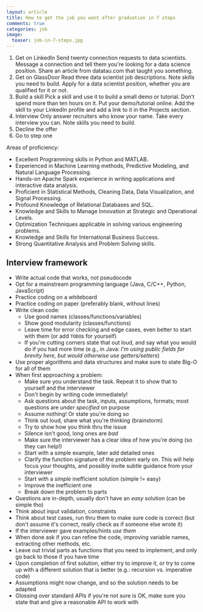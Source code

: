 ```yaml
---
layout: article
title: How to get the job you want after graduation in 7 steps
comments: true
categories: job
image:
  teaser: job-in-7-steps.jpg
---
```


1. Get on LinkedIn
Send twenty connection requests to data scientists.
Message a connection and tell them you're looking for a data science position.
Share an article from datatau.com that taught you something.
2. Get on GlassDoor
Read three data scientist job descriptions. Note skills you need to build.
Apply for a data scientist position, whether you are qualified for it or not.
3. Build a skill
Pick a skill and use it to build a small demo or tutorial. Don’t spend more than ten hours on it.
Put your demo/tutorial online. Add the skill to your LinkedIn profile and add a link to it in the Projects section.
4. Interview
Only answer recruiters who know your name.
Take every interview you can. Note skills you need to build.
5. Decline the offer
6. Go to step one



Areas of proficiency:
- Excellent Programming skills in Python and MATLAB.
- Experienced in Machine Learning methods, Predictive Modeling, and Natural Language Processing.
- Hands-on Apache Spark experience in writing applications and interactive data analysis.
- Proficient in Statistical Methods, Cleaning Data, Data Visualization, and Signal Processing. 
- Profound Knowledge of Relational Databases and SQL.
- Knowledge and Skills to Manage Innovation at Strategic and Operational Levels.
- Optimization Techniques applicable in solving various engineering problems.
- Knowledge and Skills for International Business Success.
- Strong Quantitative Analysis and Problem Solving skills.

## Interview framework

-   Write actual code that works, not pseudocode
-   Opt for a mainstream programming language (Java, C/C++, Python, JavaScript)
-   Practice coding on a whiteboard
-   Practice coding on paper (preferably blank, without lines)
-   Write clean code:
    -   Use good names (classes/functions/variables)
    -   Show good modularity (classes/functions)
    -   Leave time for error checking and edge cases, even better to start with them (or add `TODO`s for yourself)
    -   If you're cutting corners state that out loud, and say what you would do if you had more time (e.g., in Java: *I'm using public fields for brevity here, but would otherwise use getters/setters*)
-   Use proper algorithms and data structures and make sure to state Big-O for all of them
-   When first approaching a problem:
    -   Make sure you understand the task. Repeat it to show that to yourself and the interviewer
    -   Don't begin by writing code immediately!
    -   Ask questions about the task, inputs, assumptions, formats; most questions are *under specified* on purpose
    -   Assume nothing! Or state you're doing so
    -   Think out loud, share what you're thinking (brainstorm)
    -   Try to show how you think thru the issue
    -   Silence isn't good, long ones are *bad*
    -   Make sure the interviewer has a clear idea of how you're doing (so they can help!)
    -   Start with a simple example, later add detailed ones
    -   Clarify the function signature of the problem early on. This will help focus your thoughts, and possibly invite subtle guidance from your interviewer
    -   Start with a *simple* inefficient solution (simple != easy)
    -   Improve the inefficient one
    -   Break down the problem to parts
-   Questions are in-depth, usually don't have an *easy* solution (can be simple tho)
-   Think about input validation, constraints
-   Think about test cases, run thru them to make sure code is correct (but don't assume it's correct, really check as if someone else wrote it)
-   If the interviewer gave examples/hints *use them*
-   When done ask if you can refine the code, improving variable names, extracting other methods, etc.
-   Leave out trivial parts as functions that you need to implement, and only go back to those if you have time
-   Upon completion of first solution, either try to improve it, or try to come up with a different solution that is better (e.g.: recursion vs. imperative code)
-   Assumptions might now change, and so the solution needs to be adapted
-   Glossing over standard APIs if you're not sure is OK, make sure you state that and give a reasonable API to work with
